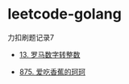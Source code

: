 # leetcode-golang

力扣刷题记录7

* [13. 罗马数字转整数](../../tree/master/leetcode2/罗马数字转整数)

* [875. 爱吃香蕉的珂珂](../../tree/master/leetcode2/爱吃香蕉的珂珂)

#### 